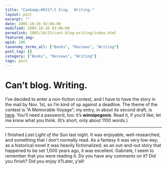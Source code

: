 ```yaml
---
title: "Can&amp;#8217;t blog.  Writing."
layout: post
excerpt: ""
date: 2005-10-26 03:06:00
modified: 2005-10-26 03:06:00
permalink: 2005/10/25/cant-blog-writing/index.html
featured_img: 
wpid: 106
taxonomy_terms_all: ["Books", "Reviews", "Writing"]
post_tag: []
category: ["Books", "Reviews", "Writing"]
tags: post
---
```


# Can&#8217;t blog.  Writing.

I’ve decided to enter a non-fiction contest, and I have to have the story in the mail by Nov. 1st, so I’m kind of up against a deadline. The theme of the contest is “A Memorable Voyage”; my entry, in about its second draft, is [here](http://142.13.24.61/~johanneson/blog/index.php/the-farm/). You’ll need a password, too: it’s **winnipegosis**. Read it, if you’d like; let me know what you think. (It’s short, only about 1100 words.)

- - - - - -

I finished *Last Light of the Sun* last night. It was enjoyable, well-researched, and something that I don’t normally read. As a fantasy it was very low-key; as a historical novel it was heavily fictionalized; as an out-and-out story that happened to be set 1,000 years ago, it was excellent. Gabriele, I seem to remember that you were reading it. Do you have any comments on it? Did you finish? Did you enjoy it?Later, y’all!